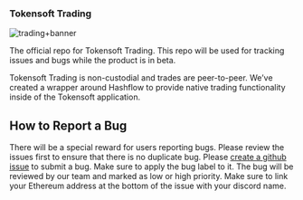 ### Tokensoft Trading

![trading+banner](https://user-images.githubusercontent.com/7960935/218155697-2bbb7827-14dc-41ac-abe5-a0b0ceae74cc.png)

The official repo for Tokensoft Trading. This repo will be used for tracking issues and bugs while the product is in beta.

Tokensoft Trading is non-custodial and trades are peer-to-peer. We’ve created a wrapper around Hashflow to provide native trading functionality inside of the Tokensoft application. 

## How to Report a Bug

There will be a special reward for users reporting bugs. Please review the issues first to ensure that there is no duplicate bug. Please [create a github issue](https://github.com/tokensoft/trading/issues/new/choose) to submit a bug. Make sure to apply the bug label to it. The bug will be reviewed by our team and marked as low or high priority. Make sure to link your Ethereum address at the bottom of the issue with your discord name.


